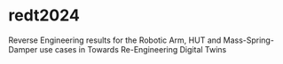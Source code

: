 # redt2024
Reverse Engineering results for the Robotic Arm, HUT and Mass-Spring-Damper use cases in Towards Re-Engineering Digital Twins
